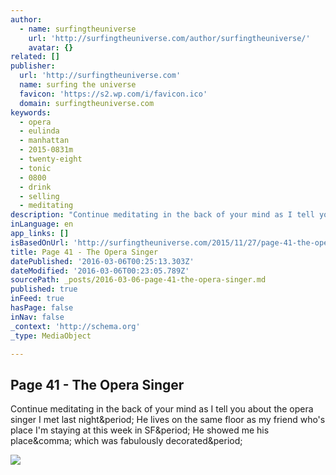 ```yaml
---
author:
  - name: surfingtheuniverse
    url: 'http://surfingtheuniverse.com/author/surfingtheuniverse/'
    avatar: {}
related: []
publisher:
  url: 'http://surfingtheuniverse.com'
  name: surfing the universe
  favicon: 'https://s2.wp.com/i/favicon.ico'
  domain: surfingtheuniverse.com
keywords:
  - opera
  - eulinda
  - manhattan
  - 2015-0831m
  - twenty-eight
  - tonic
  - 0800
  - drink
  - selling
  - meditating
description: "Continue meditating in the back of your mind as I tell you about the opera singer I met last night. He lives on the same floor as my friend who's place I'm staying at this week in SF. He showed me his place, which was fabulously decorated."
inLanguage: en
app_links: []
isBasedOnUrl: 'http://surfingtheuniverse.com/2015/11/27/page-41-the-opera-singer/'
title: Page 41 - The Opera Singer
datePublished: '2016-03-06T00:25:13.303Z'
dateModified: '2016-03-06T00:23:05.789Z'
sourcePath: _posts/2016-03-06-page-41-the-opera-singer.md
published: true
inFeed: true
hasPage: false
inNav: false
_context: 'http://schema.org'
_type: MediaObject

---
```

<article style=""><h1>Page 41 - The Opera Singer</h1><p>Continue meditating in the back of your mind as I tell you about the opera singer I met last night&amp;period; He lives on the same floor as my friend who's place I'm staying at this week in SF&amp;period; He showed me his place&amp;comma; which was fabulously decorated&amp;period;</p><img src="https://s0.wp.com/i/blank.jpg" /></article>
